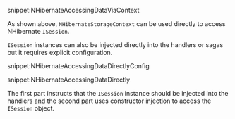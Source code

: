 snippet:NHibernateAccessingDataViaContext

As shown above, `NHibernateStorageContext` can be used directly to access NHibernate `ISession`.

`ISession` instances can also be injected directly into the handlers or sagas but it requires explicit configuration.

snippet:NHibernateAccessingDataDirectlyConfig

snippet:NHibernateAccessingDataDirectly

The first part instructs that the `ISession` instance should be injected into the handlers and the second part uses constructor injection to access the `ISession` object.